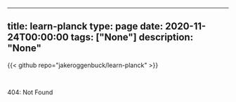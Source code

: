 
---
title: learn-planck
type: page
date: 2020-11-24T00:00:00
tags: ["None"]
description: "None"
---

{{< github repo="jakeroggenbuck/learn-planck" >}}

<br>

404: Not Found